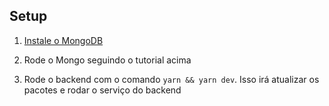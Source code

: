 ## Setup

1. [Instale o MongoDB](https://docs.mongodb.com/manual/installation/)

2. Rode o Mongo seguindo o tutorial acima

3. Rode o backend com o comando `yarn && yarn dev`. Isso irá atualizar os pacotes e rodar o serviço do backend